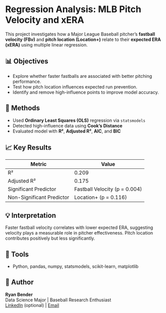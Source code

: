# Regression Analysis: MLB Pitch Velocity and xERA

This project investigates how a Major League Baseball pitcher’s **fastball velocity (FBv)** and **pitch location (Location+)** relate to their **expected ERA (xERA)** using multiple linear regression.

## 📊 Objectives
- Explore whether faster fastballs are associated with better pitching performance.
- Test how pitch location influences expected run prevention.
- Identify and remove high-influence points to improve model accuracy.

## 🧮 Methods
- Used **Ordinary Least Squares (OLS)** regression via `statsmodels`
- Detected high-influence data using **Cook’s Distance**
- Evaluated model with **R²**, **Adjusted R²**, **AIC**, and **BIC**

## 📈 Key Results
| Metric | Value |
|--------|-------|
| R² | 0.209 |
| Adjusted R² | 0.175 |
| Significant Predictor | Fastball Velocity (p = 0.004) |
| Non-Significant Predictor | Location+ (p = 0.116) |

## 💡 Interpretation
Faster fastball velocity correlates with lower expected ERA, suggesting velocity plays a measurable role in pitcher effectiveness. Pitch location contributes positively but less significantly.

## 🧰 Tools
- Python, pandas, numpy, statsmodels, scikit-learn, matplotlib

## 🧾 Author
**Ryan Bender**  
Data Science Major | Baseball Research Enthusiast  
[LinkedIn](https://www.linkedin.com) (optional) | [Email](mailto:your.email@example.com)
